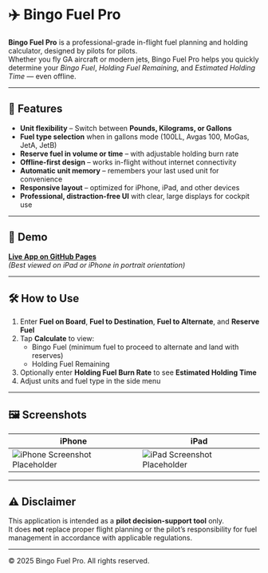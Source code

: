 # ✈️ Bingo Fuel Pro

**Bingo Fuel Pro** is a professional-grade in-flight fuel planning and holding calculator, designed by pilots for pilots.  
Whether you fly GA aircraft or modern jets, Bingo Fuel Pro helps you quickly determine your *Bingo Fuel*, *Holding Fuel Remaining*, and *Estimated Holding Time* — even offline.

---

## 🚀 Features
- **Unit flexibility** – Switch between **Pounds, Kilograms, or Gallons**  
- **Fuel type selection** when in gallons mode (100LL, Avgas 100, MoGas, JetA, JetB)  
- **Reserve fuel in volume or time** – with adjustable holding burn rate  
- **Offline-first design** – works in-flight without internet connectivity  
- **Automatic unit memory** – remembers your last used unit for convenience  
- **Responsive layout** – optimized for iPhone, iPad, and other devices  
- **Professional, distraction-free UI** with clear, large displays for cockpit use  

---

## 📱 Demo
[**Live App on GitHub Pages**](https://YOUR-USERNAME.github.io/bingo-fuel-pro/)  
*(Best viewed on iPad or iPhone in portrait orientation)*

---

## 🛠 How to Use
1. Enter **Fuel on Board**, **Fuel to Destination**, **Fuel to Alternate**, and **Reserve Fuel**  
2. Tap **Calculate** to view:
   - Bingo Fuel (minimum fuel to proceed to alternate and land with reserves)  
   - Holding Fuel Remaining  
3. Optionally enter **Holding Fuel Burn Rate** to see **Estimated Holding Time**  
4. Adjust units and fuel type in the side menu

---

## 🖼 Screenshots
| iPhone | iPad |
|--------|------|
| ![iPhone Screenshot Placeholder](docs/screenshot-iphone.png) | ![iPad Screenshot Placeholder](docs/screenshot-ipad.png) |

---

## ⚠️ Disclaimer
This application is intended as a **pilot decision-support tool** only.  
It does **not** replace proper flight planning or the pilot’s responsibility for fuel management in accordance with applicable regulations.

---

© 2025 Bingo Fuel Pro. All rights reserved.
